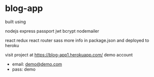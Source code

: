 # blog-app

built using

nodejs
express
passport
jwt
bcrypt
nodemailer

react
redux
react router
sass
more info in package.json
and deployed to heroku

visit project at https://blog-app1.herokuapp.com/
demo account
- email: demo@demo.com
- pass: demo

